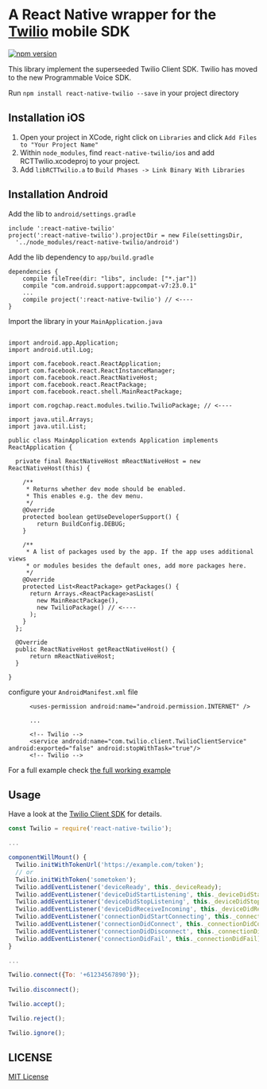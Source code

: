 # A React Native wrapper for the [Twilio](https://www.twilio.com) mobile SDK

[![npm version](https://badge.fury.io/js/react-native-twilio.svg)](https://badge.fury.io/js/react-native-twilio)

This library implement the superseeded Twilio Client SDK. Twilio has moved to the new Programmable Voice SDK.

Run `npm install react-native-twilio --save` in your project directory

## Installation iOS

1. Open your project in XCode, right click on `Libraries` and click `Add Files to "Your Project Name"`
2. Within `node_modules`, find `react-native-twilio/ios` and add RCTTwilio.xcodeproj to your project.
3. Add `libRCTTwilio.a` to `Build Phases -> Link Binary With Libraries`

## Installation Android

Add the lib to `android/settings.gradle`

```
include ':react-native-twilio'
project(':react-native-twilio').projectDir = new File(settingsDir,
  '../node_modules/react-native-twilio/android')

```

Add the lib dependency to `app/build.gradle`

```
dependencies {
    compile fileTree(dir: "libs", include: ["*.jar"])
    compile "com.android.support:appcompat-v7:23.0.1"
    ...
    compile project(':react-native-twilio') // <----
}
```

Import the library in your `MainApplication.java`

```

import android.app.Application;
import android.util.Log;

import com.facebook.react.ReactApplication;
import com.facebook.react.ReactInstanceManager;
import com.facebook.react.ReactNativeHost;
import com.facebook.react.ReactPackage;
import com.facebook.react.shell.MainReactPackage;

import com.rogchap.react.modules.twilio.TwilioPackage; // <----

import java.util.Arrays;
import java.util.List;

public class MainApplication extends Application implements ReactApplication {

  private final ReactNativeHost mReactNativeHost = new ReactNativeHost(this) {

    /**
     * Returns whether dev mode should be enabled.
     * This enables e.g. the dev menu.
     */
    @Override
    protected boolean getUseDeveloperSupport() {
        return BuildConfig.DEBUG;
    }

    /**
     * A list of packages used by the app. If the app uses additional views
     * or modules besides the default ones, add more packages here.
     */
    @Override
    protected List<ReactPackage> getPackages() {
      return Arrays.<ReactPackage>asList(
        new MainReactPackage(),
        new TwilioPackage() // <----
      );
    }
  };

  @Override
  public ReactNativeHost getReactNativeHost() {
      return mReactNativeHost;
  }

}

```

configure your `AndroidManifest.xml` file

```
      <uses-permission android:name="android.permission.INTERNET" />

      ...

      <!-- Twilio -->
      <service android:name="com.twilio.client.TwilioClientService" android:exported="false" android:stopWithTask="true"/>
      <!-- Twilio -->
```

For a full example check [the full working example](RNTwilioExample)


## Usage

Have a look at the [Twilio Client SDK](https://www.twilio.com/docs/api/client) for details.

``` javascript
const Twilio = require('react-native-twilio');

...

componentWillMount() {
  Twilio.initWithTokenUrl('https://example.com/token');
  // or 
  Twilio.initWithToken('sometoken');
  Twilio.addEventListener('deviceReady', this._deviceReady);
  Twilio.addEventListener('deviceDidStartListening', this._deviceDidStartListening);
  Twilio.addEventListener('deviceDidStopListening', this._deviceDidStopListening);
  Twilio.addEventListener('deviceDidReceiveIncoming', this._deviceDidReceiveIncoming);
  Twilio.addEventListener('connectionDidStartConnecting', this._connectionDidStartConnecting);
  Twilio.addEventListener('connectionDidConnect', this._connectionDidConnect);
  Twilio.addEventListener('connectionDidDisconnect', this._connectionDidDisconnect);
  Twilio.addEventListener('connectionDidFail', this._connectionDidFail);
}

...

Twilio.connect({To: '+61234567890'});
  
Twilio.disconnect();

Twilio.accept();

Twilio.reject();

Twilio.ignore();
```

## LICENSE

[MIT License](LICENSE)
